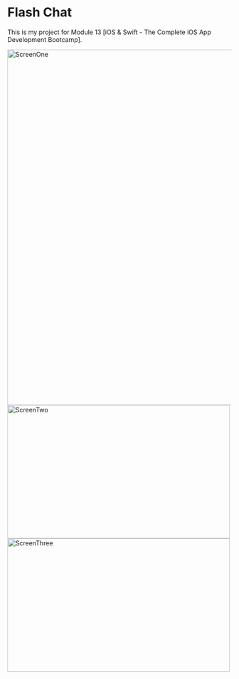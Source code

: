 # Flash Chat

This is my project for Module 13 [iOS & Swift - The Complete iOS App Development Bootcamp].

<img src= "https://github.com/kheladzedev/Flash-Chat/assets/94724654/d7a34eb4-e387-4ff1-82f6-5ce25d9d0b12" alt="ScreenOne" width="800" height="800">
<img src="https://github.com/kheladzedev/Flash-Chat/assets/94724654/455424f8-950d-408a-a799-207b6d761354" alt="ScreenTwo" width="500" height="300">
<img src="(https://github.com/kheladzedev/Flash-Chat/assets/94724654/fa7878b3-7aa6-477e-9dfe-d94b12973dbd)" alt="ScreenThree" width="500" height="300">
